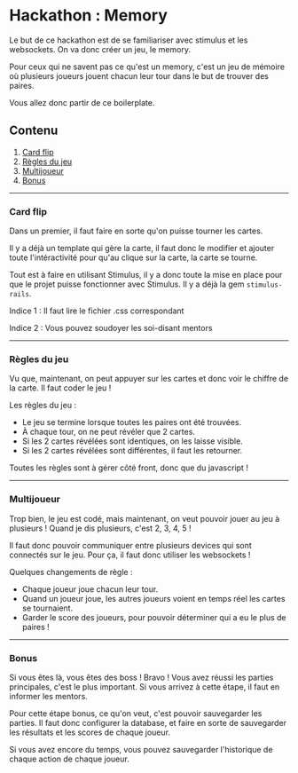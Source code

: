 # Hackathon : Memory

Le but de ce hackathon est de se familiariser avec stimulus et les websockets.
On va donc créer un jeu, le memory.

Pour ceux qui ne savent pas ce qu'est un memory, c'est un jeu de mémoire où plusieurs joueurs jouent chacun leur tour dans le but de trouver des paires.

Vous allez donc partir de ce boilerplate.

## Contenu

1. [Card flip](#card-flip)
2. [Règles du jeu](#game-rules)
3. [Multijoueur](#multiplayer)
4. [Bonus](#bonus)

---

### <a name="card-flip"></a> Card flip

Dans un premier, il faut faire en sorte qu'on puisse tourner les cartes.

Il y a déjà un template qui gère la carte, il faut donc le modifier et ajouter toute l'intéractivité pour qu'au clique sur la carte, la carte se tourne.

Tout est à faire en utilisant Stimulus, il y a donc toute la mise en place pour que le projet puisse fonctionner avec Stimulus. Il y a déjà la gem `stimulus-rails`.

Indice 1 : Il faut lire le fichier .css correspondant

Indice 2 : Vous pouvez soudoyer les soi-disant mentors

---

### <a name="game-rules"></a> Règles du jeu

Vu que, maintenant, on peut appuyer sur les cartes et donc voir le chiffre de la carte. Il faut coder le jeu !

Les règles du jeu :
- Le jeu se termine lorsque toutes les paires ont été trouvées.
- À chaque tour, on ne peut révéler que 2 cartes.
- Si les 2 cartes révélées sont identiques, on les laisse visible.
- Si les 2 cartes révélées sont différentes, il faut les retourner.

Toutes les règles sont à gérer côté front, donc que du javascript !

---

### <a name="multiplayer"></a> Multijoueur

Trop bien, le jeu est codé, mais maintenant, on veut pouvoir jouer au jeu à plusieurs !
Quand je dis plusieurs, c'est 2, 3, 4, 5 !

Il faut donc pouvoir communiquer entre plusieurs devices qui sont connectés sur le jeu.
Pour ça, il faut donc utiliser les websockets !

Quelques changements de règle :
- Chaque joueur joue chacun leur tour.
- Quand un joueur joue, les autres joueurs voient en temps réel les cartes se tournaient.
- Garder le score des joueurs, pour pouvoir déterminer qui a eu le plus de paires !

---

### <a name="bonus"></a> Bonus

Si vous êtes là, vous êtes des boss ! Bravo !
Vous avez réussi les parties principales, c'est le plus important.
Si vous arrivez à cette étape, il faut en informer les mentors.

Pour cette étape bonus, ce qu'on veut, c'est pouvoir sauvegarder les parties.
Il faut donc configurer la database, et faire en sorte de sauvegarder les résultats et les scores de chaque joueur.

Si vous avez encore du temps, vous pouvez sauvegarder l'historique de chaque action de chaque joueur.
